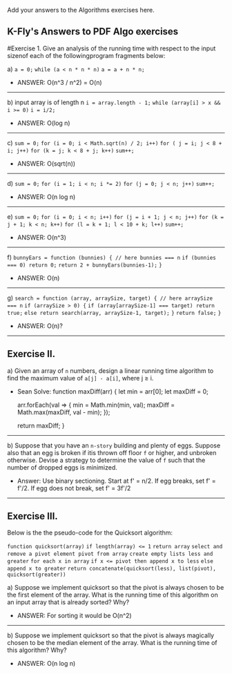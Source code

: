 Add your answers to the Algorithms exercises here.

## K-Fly's Answers to PDF Algo exercises 

#Exercise 1. 
Give an analysis of the running time with respect to the input sizenof each of the followingprogram fragments below:

a) `a = 0;`
    `while (a < n * n * n)`
        `a = a + n * n;`

* ANSWER: O(n^3 / n^2) = O(n) 

---------------------------------------------------

b) input array is of length n
    `i = array.length - 1;`
        `while (array[i] > x && i >= 0)`
            `i = i/2;`

* ANSWER: O(log n) 

---------------------------------------------------

c) `sum = 0;`
    `for (i = 0; i < Math.sqrt(n) / 2; i++)`
        `for ( j = i; j < 8 + i; j++)`
            `for (k = j; k < 8 + j; k++)`
                `sum++;`

* ANSWER: O(sqrt(n))

---------------------------------------------------

d) `sum = 0;`
    `for (i = 1; i < n; i *= 2)`
        `for (j = 0; j < n; j++)`
            `sum++;`

* ANSWER: O(n log n)

---------------------------------------------------

e) `sum = 0;`
    `for (i = 0; i < n; i++)`
        `for (j = i + 1; j < n; j++)`
            `for (k = j + 1; k < n; k++)`
                `for (l = k + 1; l < 10 + k; l++)`
                    `sum++;`

* ANSWER: O(n^3)

---------------------------------------------------

f) `bunnyEars = function (bunnies) { // here bunnies === n`
        `if (bunnies === 0) return 0;`
            `return 2 + bunnyEars(bunnies-1);`
    `}`

* ANSWER: O(n)

---------------------------------------------------

g) `search = function (array, arraySize, target) { // here arraySize === n`
    `if (arraySize > 0) {`
        `if (array[arraySize-1] === target) return true;`
            `else return search(array, arraySize-1, target);`
                `}`
            `return false;`
        `}`

* ANSWER: O(n)?
            
---------------------------------------------------

## Exercise II.

a)   Given an array of `n` numbers, design a linear running time algorithm to find the maximum value of `a[j] - a[i]`, where j ≥ i.

* Sean Solve: 
function maxDiff(arr) {
    let min = arr[0];
    let maxDiff = 0;

    arr.forEach(val => {
        min = Math.min(min, val);
        maxDiff = Math.max(maxDiff, val - min);
    });

    return maxDiff;
}

---------------------------------------------------

b)   Suppose that you have an `n-story` building and plenty of eggs.  Suppose also that an egg is broken if itis thrown off floor `f` or higher, and unbroken otherwise.  Devise a strategy to determine the value of `f` such that the number of dropped eggs is minimized.

* Answer: 
Use binary sectioning. Start at f' = n/2. If egg breaks, set f' = f'/2. If egg does not break, set f' = 3f'/2

---------------------------------------------------

## Exercise III.
Below is the the pseudo-code for the Quicksort algorithm:

`function quicksort(array)`
    `if length(array) <= 1`
        `return array`
    `select and remove a pivot element pivot from array`
    `create empty lists less and greater`
    `for each x in array`
        `if x <= pivot then append x to less`
        `else append x to greater`
    `return concatenate(quicksort(less), list(pivot), quicksort(greater))`
        
a) Suppose we implement quicksort so that the pivot is always chosen to be the first element of the array. What is the running time of this algorithm on an input array that is already sorted? Why?

* ANSWER: For sorting it would be O(n^2)

---------------------------------------------------
b) Suppose we implement quicksort so that the pivot is always magically chosen to be the median element of the array.  What is the running time of this algorithm? Why?

* ANSWER: O(n log n)

